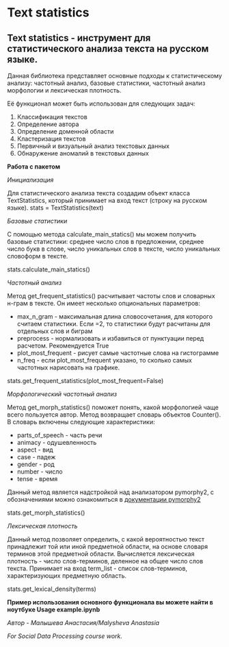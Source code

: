 # **Text statistics**
## **Text statistics** - инструмент для статистического анализа текста на русском языке.
Данная библиотека представляет основные подходы к статистическому анализу: частотный анализ, базовые статистики, частотный анализ морфологии и лексическая плотность.

Её функционал может быть использован для следующих задач:
1. Классификация текстов
2. Определение автора
3. Определение доменной области
4. Кластеризация текстов
5. Первичный и визуальный анализ текстовых данных
6. Обнаружение аномалий в текстовых данных


**Работа с пакетом**

*Инициализация*

Для статистического анализа текста создадим объект класса TextStatistics, который принимает на вход текст (строку на русском языке).
stats = TextStatistics(text)

*Базовые статистики*

С помощью метода calculate_main_statics() мы можем получить базовые статистики: среднее число слов в предложении, среднее число букв в слове, число уникальных слов в тексте, число уникальных словоформ в тексте.

stats.calculate_main_statics()

*Частотный анализ*

Метод get_frequent_statistics() расчитывает частоты слов и словарных н-грам в тексте. Он имеет несколько опциональных параметров:
- max_n_gram - максимальная длина словосочетания, для которого считаем статистики. Если =2, то статистики будут расчитаны для отдельных слов и биграм
- preprocess - нормализовать и избавиться от пунктуации перед расчетом. Рекомендуется True
- plot_most_frequent - рисует самые частотные слова на гистограмме
- n_freq - если plot_most_frequent указано, то сколько самых частотных нарисовать на графике.

stats.get_frequent_statistics(plot_most_frequent=False)

*Морфологический частотный анализ*

Метод get_morph_statistics() поможет понять, какой морфологией чаще всего пользуется автор. Метод возвращает словарь объектов Counter(). В словарь включены следующие характеристики:
- parts_of_speech - часть речи
- animacy - одушевленность
- aspect - вид
- case - падеж
- gender - род
- number - число
- tense - время

Данный метод является надстройкой над анализатором pymorphy2, с обозначениями можно ознакомиться в [документации pymorphy2](https://pymorphy2.readthedocs.io/en/0.2/user/index.html)

stats.get_morph_statistics()

*Лексическая плотность*

Данный метод позволяет определить, с какой вероятностью текст принадлежит той или иной предметной области, на основе словаря терминов этой предметной области.
Вычисляется лексическая плотность - число слов-терминов, деленное на общее число слов текста.
Принимает на вход term_list - список слов-терминов, характеризующих предметную область.

stats.get_lexical_density(terms)

**Пример использования основного функционала вы можете найти в ноутбуке Usage example.ipynb**

*Автор - Малышева Анастасия/Malysheva Anastasia*

*For Social Data Processing course work.*
